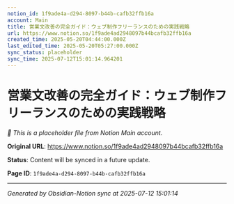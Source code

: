 ```yaml
---
notion_id: 1f9ade4a-d294-8097-b44b-cafb32ffb16a
account: Main
title: 営業文改善の完全ガイド：ウェブ制作フリーランスのための実践戦略
url: https://www.notion.so/1f9ade4ad2948097b44bcafb32ffb16a
created_time: 2025-05-20T04:44:00.000Z
last_edited_time: 2025-05-20T05:27:00.000Z
sync_status: placeholder
sync_time: 2025-07-12T15:01:14.964201
---
```


# 営業文改善の完全ガイド：ウェブ制作フリーランスのための実践戦略

*🔄 This is a placeholder file from Notion Main account.*

**Original URL**: https://www.notion.so/1f9ade4ad2948097b44bcafb32ffb16a

**Status**: Content will be synced in a future update.

**Page ID**: `1f9ade4a-d294-8097-b44b-cafb32ffb16a`

---

*Generated by Obsidian-Notion sync at 2025-07-12 15:01:14*
